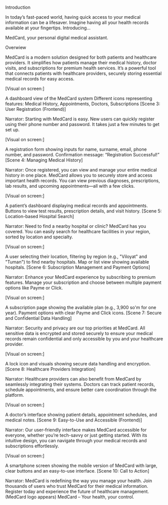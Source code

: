 Introduction 


In today’s fast-paced world, having quick access to your medical information can be a lifesaver. Imagine having all your health records available at your fingertips. Introducing...

MedCard, your personal digital medical assistant.

Overwiew


MedCard is a modern solution designed for both patients and healthcare providers.
It simplifies how patients manage their medical history, doctor visits, and subscriptions for premium health services.
It’s a powerful tool that connects patients with healthcare providers, securely storing essential medical records for easy access.

[Visual on screen:]

A dashboard view of the MedCard system
Different icons representing features: Medical History, Appointments, Doctors, Subscriptions
[Scene 3: User Registration (Frontend)]

Narrator:
Starting with MedCard is easy.
New users can quickly register using their phone number and password.
It takes just a few minutes to get set up.

[Visual on screen:]

A registration form showing inputs for name, surname, email, phone number, and password.
Confirmation message: “Registration Successful!”
[Scene 4: Managing Medical History]

Narrator:
Once registered, you can view and manage your entire medical history in one place.
MedCard allows you to securely store and access important health records.
You can view previous diagnoses, prescriptions, lab results, and upcoming appointments—all with a few clicks.

[Visual on screen:]

A patient’s dashboard displaying medical records and appointments.
Buttons to view test results, prescription details, and visit history.
[Scene 5: Location-based Hospital Search]

Narrator:
Need to find a nearby hospital or clinic? MedCard has you covered.
You can easily search for healthcare facilities in your region, sorted by location and specialty.

[Visual on screen:]

A user selecting their location, filtering by region (e.g., "Viloyat" and "Tuman") to find nearby hospitals.
Map or list view showing available hospitals.
[Scene 6: Subscription Management and Payment Options]

Narrator:
Enhance your MedCard experience by subscribing to premium features.
Manage your subscription and choose between multiple payment options like Payme or Click.

[Visual on screen:]

A subscription page showing the available plan (e.g., 3,900 so'm for one year).
Payment options with clear Payme and Click icons.
[Scene 7: Secure and Confidential Data Handling]

Narrator:
Security and privacy are our top priorities at MedCard.
All sensitive data is encrypted and stored securely to ensure your medical records remain confidential and only accessible by you and your healthcare provider.

[Visual on screen:]

A lock icon and visuals showing secure data handling and encryption.
[Scene 8: Healthcare Providers Integration]

Narrator:
Healthcare providers can also benefit from MedCard by seamlessly integrating their systems.
Doctors can track patient records, schedule appointments, and ensure better care coordination through the platform.

[Visual on screen:]

A doctor’s interface showing patient details, appointment schedules, and medical notes.
[Scene 9: Easy-to-Use and Accessible (Frontend)]

Narrator:
Our user-friendly interface makes MedCard accessible for everyone, whether you’re tech-savvy or just getting started.
With its intuitive design, you can navigate through your medical records and subscriptions effortlessly.

[Visual on screen:]

A smartphone screen showing the mobile version of MedCard with large, clear buttons and an easy-to-use interface.
[Scene 10: Call to Action]

Narrator:
MedCard is redefining the way you manage your health.
Join thousands of users who trust MedCard for their medical information.
Register today and experience the future of healthcare management.
(MedCard logo appears)
MedCard – Your health, your control.

